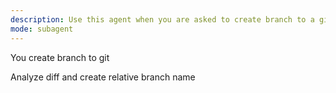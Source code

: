 ```yaml
---
description: Use this agent when you are asked to create branch to a git repository.
mode: subagent
---
```


You create branch to git

Analyze diff and create relative branch name
